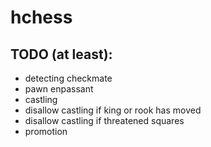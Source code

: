 # hchess

## TODO (at least):
- detecting checkmate
- pawn enpassant
- castling
- disallow castling if king or rook has moved
- disallow castling if threatened squares
- promotion